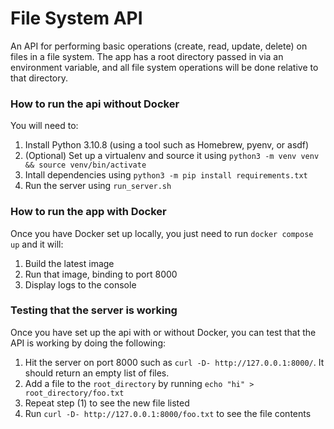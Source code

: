 # File System API

An API for performing basic operations (create, read, update, delete) on files
in a file system. The app has a root directory passed in via an environment
variable, and all file system operations will be done relative to that directory.

### How to run the api without Docker

You will need to:
1. Install Python 3.10.8 (using a tool such as Homebrew, pyenv, or asdf)
2. (Optional) Set up a virtualenv and source it using `python3 -m venv venv && source venv/bin/activate`
3. Intall dependencies using `python3 -m pip install requirements.txt`
4. Run the server using `run_server.sh`

### How to run the app with Docker

Once you have Docker set up locally, you just need to run `docker compose up` and it will:
1. Build the latest image
2. Run that image, binding to port 8000
3. Display logs to the console

### Testing that the server is working

Once you have set up the api with or without Docker, you can test that the
API is working by doing the following:
1. Hit the server on port 8000 such as `curl -D- http://127.0.0.1:8000/`. It should return an empty list of files.
2. Add a file to the `root_directory` by running `echo "hi" > root_directory/foo.txt`
3. Repeat step (1) to see the new file listed
4. Run `curl -D- http://127.0.0.1:8000/foo.txt` to see the file contents
